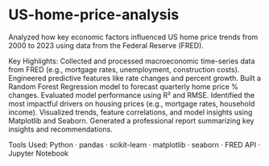 # US-home-price-analysis
Analyzed how key economic factors influenced US home price trends from 2000 to 2023 using data from the Federal Reserve (FRED).

Key Highlights:
Collected and processed macroeconomic time-series data from FRED (e.g., mortgage rates, unemployment, construction costs).
Engineered predictive features like rate changes and percent growth.
Built a Random Forest Regression model to forecast quarterly home price % changes.
Evaluated model performance using R² and RMSE.
Identified the most impactful drivers on housing prices (e.g., mortgage rates, household income).
Visualized trends, feature correlations, and model insights using Matplotlib and Seaborn.
Generated a professional report summarizing key insights and recommendations.

Tools Used:
Python · pandas · scikit-learn · matplotlib · seaborn · FRED API · Jupyter Notebook
